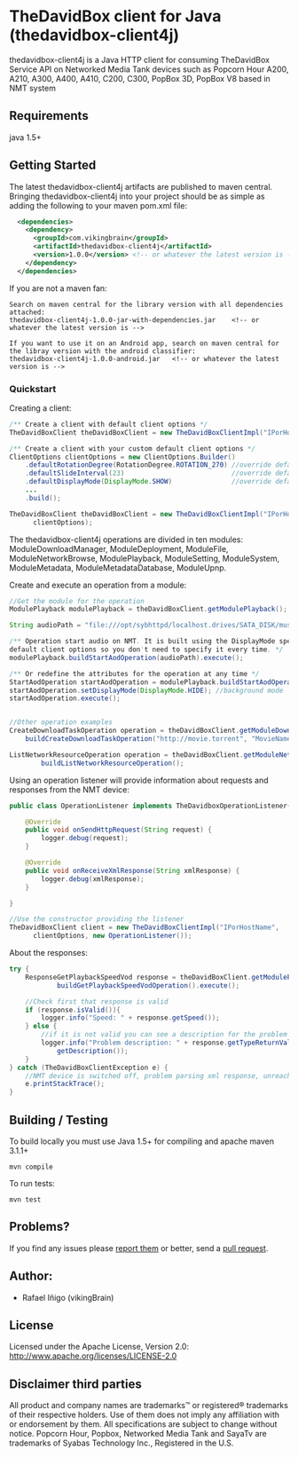 # TheDavidBox client for Java (thedavidbox-client4j)
thedavidbox-client4j is a Java HTTP client for consuming TheDavidBox Service API on Networked Media Tank devices such as Popcorn Hour A200, A210, A300, A400, A410, C200, C300, PopBox 3D, PopBox V8 based in NMT system

## Requirements

java 1.5+

## Getting Started

The latest thedavidbox-client4j artifacts are published to maven central. Bringing thedavidbox-client4j into your project should be as simple as adding the following to your maven pom.xml file:

```xml
  <dependencies>
    <dependency>
      <groupId>com.vikingbrain</groupId>
      <artifactId>thedavidbox-client4j</artifactId>
      <version>1.0.0</version> <!-- or whatever the latest version is -->
    </dependency>
  </dependencies>
```

If you are not a maven fan:

	Search on maven central for the library version with all dependencies attached:
	thedavidbox-client4j-1.0.0-jar-with-dependencies.jar 	<!-- or whatever the latest version is -->

	If you want to use it on an Android app, search on maven central for the libray version with the android classifier:
	thedavidbox-client4j-1.0.0-android.jar	 <!-- or whatever the latest version is -->

### Quickstart

Creating a client:
```java
/** Create a client with default client options */
TheDavidBoxClient theDavidBoxClient = new TheDavidBoxClientImpl("IPorHostName");

/** Create a client with your custom default client options */
ClientOptions clientOptions = new ClientOptions.Builder()
	.defaultRotationDegree(RotationDegree.ROTATION_270)	//override default
	.defaultSlideInterval(23)							//override default
	.defaultDisplayMode(DisplayMode.SHOW)				//override default
	...
	.build();

TheDavidBoxClient theDavidBoxClient = new TheDavidBoxClientImpl("IPorHostName",
      clientOptions);
```

The thedavidbox-client4j operations are divided in ten modules: ModuleDownloadManager, ModuleDeployment, ModuleFile, ModuleNetworkBrowse, ModulePlayback, ModuleSetting, ModuleSystem, ModuleMetadata, ModuleMetadataDatabase, ModuleUpnp.

Create and execute an operation from a module:
```java
//Get the module for the operation
ModulePlayback modulePlayback = theDavidBoxClient.getModulePlayback();

String audioPath = "file:///opt/sybhttpd/localhost.drives/SATA_DISK/music/mock.mp3";

/** Operation start audio on NMT. It is built using the DisplayMode specified in your
default client options so you don't need to specify it every time. */
modulePlayback.buildStartAodOperation(audioPath).execute();

/** Or redefine the attributes for the operation at any time */
StartAodOperation startAodOperation = modulePlayback.buildStartAodOperation(audioPath);
startAodOperation.setDisplayMode(DisplayMode.HIDE); //background mode
startAodOperation.execute();


//Other operation examples
CreateDownloadTaskOperation operation = theDavidBoxClient.getModuleDownloadManager().
    buildCreateDownloadTaskOperation("http://movie.torrent", "MovieName");

ListNetworkResourceOperation operation = theDavidBoxClient.getModuleNetworkBrowse().
		buildListNetworkResourceOperation();
```

Using an operation listener will provide information about requests and responses from the NMT device:
```java
public class OperationListener implements TheDavidboxOperationListener{

	@Override
	public void onSendHttpRequest(String request) {
		logger.debug(request);
	}

	@Override
	public void onReceiveXmlResponse(String xmlResponse) {
		logger.debug(xmlResponse);
	}

}

//Use the constructor providing the listener
TheDavidBoxClient client = new TheDavidBoxClientImpl("IPorHostName",
      clientOptions, new OperationListener());
```

About the responses:
```java
try {
	ResponseGetPlaybackSpeedVod response = theDavidBoxClient.getModulePlayback().
			buildGetPlaybackSpeedVodOperation().execute();

	//Check first that response is valid
	if (response.isValid()){
		logger.info("Speed: " + response.getSpeed());
	} else {
		//if it is not valid you can see a description for the problem
		logger.info("Problem description: " + response.getTypeReturnValue().
            getDescription());
	}
} catch (TheDavidBoxClientException e) {
	//NMT device is switched off, problem parsing xml response, unreachable IP address, etc...
	e.printStackTrace();
}
```

## Building / Testing

To build locally you must use Java 1.5+ for compiling and apache maven 3.1.1+

```
mvn compile
```
To run tests:

```
mvn test
```
## Problems?

If you find any issues please [report them](https://github.com/vikingbrain/thedavidbox-client4j/issues) or better,
send a [pull request](https://github.com/vikingbrain/thedavidbox-client4j/pulls).

## Author:
* Rafael Iñigo (vikingBrain)

## License

Licensed under the Apache License, Version 2.0: http://www.apache.org/licenses/LICENSE-2.0

## Disclaimer third parties

All product and company names are trademarks™ or registered® trademarks of their respective holders. Use of them does not imply any affiliation with or endorsement by them.
All specifications are subject to change without notice.
Popcorn Hour, Popbox, Networked Media Tank and SayaTv are trademarks of Syabas Technology Inc., Registered in the U.S.
